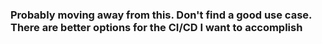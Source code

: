 ### Probably moving away from this. Don't find a good use case. There are better options for the CI/CD I want to accomplish
